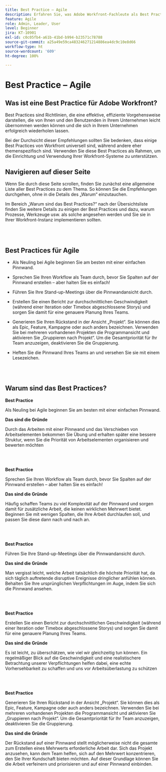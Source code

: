```yaml
---
title: Best Practice – Agile
description: Erfahren Sie, was Adobe Workfront-Fachleute als Best Practices für Agile empfehlen.
feature: Agile
role: Admin, Leader, User
level: Beginner
jira: KT-10901
exl-id: c0c05fb4-a61b-41bd-b994-b23571c78788
source-git-commit: a25a49e59ca483246271214886ea4dc9c10e8d66
workflow-type: ht
source-wordcount: '609'
ht-degree: 100%

---
```


# Best Practice – Agile

## Was ist eine Best Practice für Adobe Workfront?

Best Practices sind Richtlinien, die eine effektive, effiziente Vorgehensweise darstellen, die von Ihnen und den Benutzenden in Ihrem Unternehmen leicht übernommen werden können und die sich in Ihrem Unternehmen erfolgreich wiederholen lassen.

Bei der Durchsicht dieser Empfehlungen sollten Sie bedenken, dass einige Best Practices von Workfront universell sind, während andere eher themenspezifisch sind. Verwenden Sie diese Best Practices als Rahmen, um die Einrichtung und Verwendung Ihrer Workfront-Systeme zu unterstützen.

## Navigieren auf dieser Seite

Wenn Sie durch diese Seite scrollen, finden Sie zunächst eine allgemeine Liste aller Best Practices zu dem Thema. So können Sie die Empfehlungen durchgehen, ohne in die Details des „Warum“ einzutauchen.

Im Bereich „Warum sind das Best Practices?“ nach der Übersichtsliste finden Sie weitere Details zu einigen der Best Practices und dazu, warum Prozesse, Werkzeuge usw. als solche angesehen werden und Sie sie in Ihrer Workfront-Instanz implementieren sollten.

</br>
</br>

## Best Practices für Agile

* Als Neuling bei Agile beginnen Sie am besten mit einer einfachen Pinnwand.

* Sprechen Sie Ihren Workflow als Team durch, bevor Sie Spalten auf der Pinnwand erstellen – aber halten Sie es einfach!
* Führen Sie Ihre Stand-up-Meetings über die Pinnwandansicht durch.

* Erstellen Sie einen Bericht zur durchschnittlichen Geschwindigkeit (während einer Iteration oder Timebox abgeschlossene Storys) und sorgen Sie damit für eine genauere Planung Ihres Teams.

* Generieren Sie Ihren Rückstand in der Ansicht „Projekt“. Sie können dies als Epic, Feature, Kampagne oder auch anders bezeichnen. Verwenden Sie bei mehreren vorhandenen Projekten die Programmansicht und aktivieren Sie „Gruppieren nach Projekt“. Um die Gesamtpriorität für Ihr Team anzuzeigen, deaktivieren Sie die Gruppierung.

* Heften Sie die Pinnwand Ihres Teams an und versehen Sie sie mit einem Lesezeichen.

</br>
</br>

## Warum sind das Best Practices?

**Best Practice**

Als Neuling bei Agile beginnen Sie am besten mit einer einfachen Pinnwand.

**Das sind die Gründe**

Durch das Arbeiten mit einer Pinnwand und das Verschieben von Arbeitselementen bekommen Sie Übung und erhalten später eine bessere Struktur, wenn Sie die Priorität von Arbeitselementen organisieren und bewerten möchten

</br>
</br>


**Best Practice**

Sprechen Sie Ihren Workflow als Team durch, bevor Sie Spalten auf der Pinnwand erstellen – aber halten Sie es einfach!


**Das sind die Gründe**

Häufig schaffen Teams zu viel Komplexität auf der Pinnwand und sorgen damit für zusätzliche Arbeit, die keinen wirklichen Mehrwert bietet. Beginnen Sie mit wenigen Spalten, die Ihre Arbeit durchlaufen soll, und passen Sie diese dann nach und nach an.

</br>
</br>

**Best Practice**

Führen Sie Ihre Stand-up-Meetings über die Pinnwandansicht durch.

**Das sind die Gründe**

Man vergisst leicht, welche Arbeit tatsächlich die höchste Priorität hat, da sich täglich auftretende disruptive Ereignisse dringlicher anfühlen können. Behalten Sie Ihre ursprünglichen Verpflichtungen im Auge, indem Sie sich die Pinnwand ansehen.

</br>
</br>

**Best Practice**

Erstellen Sie einen Bericht zur durchschnittlichen Geschwindigkeit (während einer Iteration oder Timebox abgeschlossene Storys) und sorgen Sie damit für eine genauere Planung Ihres Teams.

**Das sind die Gründe**

Es ist leicht, zu überschätzen, wie viel wir gleichzeitig tun können. Ein regelmäßiger Blick auf die Geschwindigkeit und eine realistischere Betrachtung unserer Verpflichtungen helfen dabei, eine echte Vorhersehbarkeit zu schaffen und uns vor Arbeitsüberlastung zu schützen

</br>
</br>

**Best Practice**

Generieren Sie Ihren Rückstand in der Ansicht „Projekt“. Sie können dies als Epic, Feature, Kampagne oder auch anders bezeichnen. Verwenden Sie bei mehreren vorhandenen Projekten die Programmansicht und aktivieren Sie „Gruppieren nach Projekt“. Um die Gesamtpriorität für Ihr Team anzuzeigen, deaktivieren Sie die Gruppierung.

**Das sind die Gründe**

Der Rückstand auf einer Pinnwand stellt möglicherweise nicht die gesamte zum Erstellen eines Mehrwerts erforderliche Arbeit dar. Sich das Projekt anzusehen, kann dem Team helfen, sich auf den Mehrwert konzentrieren, den Sie Ihrer Kundschaft bieten möchten. Auf dieser Grundlage können Sie die Arbeit verfeinern und priorisieren und auf einer Pinnwand einbinden.
